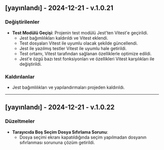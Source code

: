## [yayınlandı] - 2024-12-21 - v.1.0.21
### Değiştirilenler
- **Test Modülü Geçişi**: Projenin test modülü Jest'ten Vitest'e geçirildi.
  - Jest bağımlılıkları kaldırıldı ve Vitest eklendi.
  - Test dosyaları Vitest ile uyumlu olacak şekilde güncellendi.
  - Jest ile yazılmış testler Vitest ile uyumlu hale getirildi.
  - Test ortamı, Vitest tarafından sağlanan özelliklerle optimize edildi.
  - Jest'e özgü bazı test fonksiyonları ve özellikleri Vitest karşılıkları ile değiştirildi.

### Kaldırılanlar
- Jest bağımlılıkları ve yapılandırmaları projeden kaldırıldı.

---

## [yayınlandı] - 2024-12-21 - v.1.0.22
### Düzeltmeler
- **Tarayıcıda Boş Seçim Dosya Sıfırlama Sorunu**:
  - Dosya seçimi ekranı kapatıldığında seçim yapılmadan dosyanın sıfırlanması sorununa çözüm getirildi.
